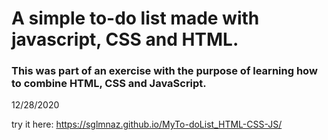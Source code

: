 # A simple to-do list made with javascript, CSS and HTML.
### This was part of an exercise with the purpose of learning how to combine HTML, CSS and JavaScript.

12/28/2020


try it here: https://sglmnaz.github.io/MyTo-doList_HTML-CSS-JS/

